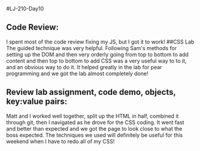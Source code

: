 #LJ-210-Day10

## Code Review:
I spent most of the code review fixing my JS, but I got it to work!
##CSS Lab
The guided technique was very helpful. Following Sam's methods for setting up the DOM and then very orderly going from top to bottom to add content and then top to bottom to add CSS was a very useful way to to it, and an obvious way to do it. It helped greatly in the lab for pear programming and we got the lab almost completely done!
## Review lab assignment, code demo, objects, key:value pairs:
Matt and I worked well together, split up the HTML in half, combined it through git, then I navigated as he drove for the CSS coding. It went fast and better than expected and we got the page to look close to what the boss expected.
The techniques we used will definitely be useful for this weekend when I have to redo all of my CSS!
